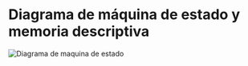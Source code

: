 # Diagrama de máquina de estado y memoria descriptiva

![Diagrama de maquina de estado](file:///C:/Users/Graciela/Downloads/Untitled%20Diagram.png)